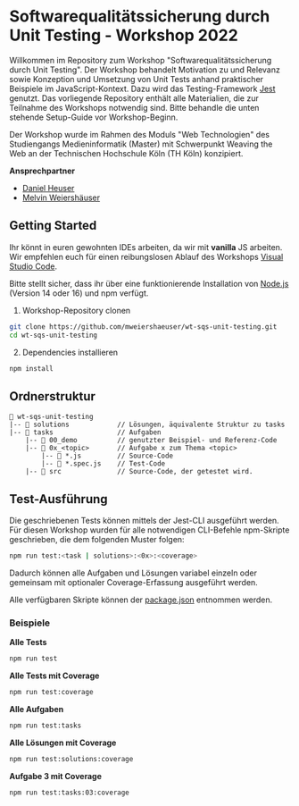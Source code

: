 # Softwarequalitätssicherung durch Unit Testing - Workshop 2022

Willkommen im Repository zum Workshop "Softwarequalitätssicherung durch Unit Testing". Der Workshop behandelt Motivation zu und Relevanz sowie Konzeption und Umsetzung von Unit Tests anhand praktischer Beispiele im JavaScript-Kontext. Dazu wird das Testing-Framework [Jest](https://jestjs.io/) genutzt. Das vorliegende Repository enthält alle Materialien, die zur Teilnahme des Workshops notwendig sind. Bitte behandle die unten stehende Setup-Guide vor Workshop-Beginn.

Der Workshop wurde im Rahmen des Moduls "Web Technologien" des Studiengangs Medieninformatik (Master) mit Schwerpunkt Weaving the Web an der Technischen Hochschule Köln (TH Köln) konzipiert.

**Ansprechpartner**

- [Daniel Heuser](https://github.com/Darkkap)
- [Melvin Weiershäuser](https://github.com/mweiershaeuser)

## Getting Started

Ihr könnt in euren gewohnten IDEs arbeiten, da wir mit **vanilla** JS arbeiten. Wir empfehlen euch für einen reibungslosen Ablauf des Workshops [Visual Studio Code](https://code.visualstudio.com/).

Bitte stellt sicher, dass ihr über eine funktionierende Installation von [Node.js](https://nodejs.org/en/) (Version 14 oder 16) und npm verfügt.

1. Workshop-Repository clonen

```bash
git clone https://github.com/mweiershaeuser/wt-sqs-unit-testing.git
cd wt-sqs-unit-testing
```

2. Dependencies installieren

```bash
npm install
```

## Ordnerstruktur

```
📂 wt-sqs-unit-testing
|-- 📂 solutions            // Lösungen, äquivalente Struktur zu tasks
|-- 📂 tasks                // Aufgaben
    |-- 📂 00_demo          // genutzter Beispiel- und Referenz-Code
    |-- 📂 0x_<topic>       // Aufgabe x zum Thema <topic>
        |-- 📄 *.js         // Source-Code
        |-- 📄 *.spec.js    // Test-Code
    |-- 📂 src              // Source-Code, der getestet wird.
```

## Test-Ausführung

Die geschriebenen Tests können mittels der Jest-CLI ausgeführt werden. Für diesen Workshop wurden für alle notwendigen CLI-Befehle npm-Skripte geschrieben, die dem folgenden Muster folgen:

```bash
npm run test:<task | solutions>:<0x>:<coverage>
```

Dadurch können alle Aufgaben und Lösungen variabel einzeln oder gemeinsam mit optionaler Coverage-Erfassung ausgeführt werden.

Alle verfügbaren Skripte können der [package.json](package.json) entnommen werden.

### Beispiele

**Alle Tests**

```bash
npm run test
```

**Alle Tests mit Coverage**

```bash
npm run test:coverage
```

**Alle Aufgaben**

```bash
npm run test:tasks
```

**Alle Lösungen mit Coverage**

```bash
npm run test:solutions:coverage
```

**Aufgabe 3 mit Coverage**

```bash
npm run test:tasks:03:coverage
```
